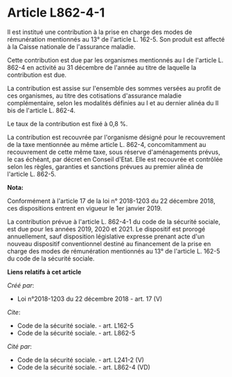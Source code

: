 # Article L862-4-1

Il est institué une contribution à la prise en charge des modes de rémunération mentionnés au 13° de l'article L. 162-5. Son
produit est affecté à la Caisse nationale de l'assurance maladie. 

Cette contribution est due par les organismes mentionnés au I de l'article L. 862-4 en activité au 31 décembre de l'année au
titre de laquelle la contribution est due. 

La contribution est assise sur l'ensemble des sommes versées au profit de ces organismes, au titre des cotisations
d'assurance maladie complémentaire, selon les modalités définies au I et au dernier alinéa du II bis de l'article L. 862-4. 

Le taux de la contribution est fixé à 0,8 %. 

La contribution est recouvrée par l'organisme désigné pour le recouvrement de la taxe mentionnée au même article L. 862-4,
concomitamment au recouvrement de cette même taxe, sous réserve d'aménagements prévus, le cas échéant, par décret en Conseil
d'Etat. Elle est recouvrée et contrôlée selon les règles, garanties et sanctions prévues au premier alinéa de l'article L.
862-5.

**Nota:**

Conformément à l'article 17 de la loi n° 2018-1203 du 22 décembre 2018, ces dispositions entrent en vigueur le 1er janvier
2019.

La contribution prévue à l'article L. 862-4-1 du code de la sécurité sociale, est due pour les années 2019, 2020 et 2021. Le
dispositif est prorogé annuellement, sauf disposition législative expresse prenant acte d'un nouveau dispositif conventionnel
destiné au financement de la prise en charge des modes de rémunération mentionnés au 13° de l'article L. 162-5 du code de la
sécurité sociale.

**Liens relatifs à cet article**

_Créé par_:

  - Loi n°2018-1203 du 22 décembre 2018 - art. 17 (V)

_Cite_:

  - Code de la sécurité sociale. - art. L162-5
  - Code de la sécurité sociale. - art. L862-5

_Cité par_:

  - Code de la sécurité sociale. - art. L241-2 (V)
  - Code de la sécurité sociale. - art. L862-4 (VD)
